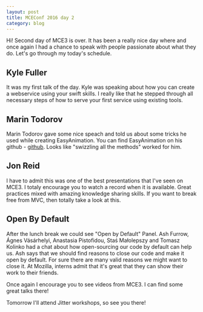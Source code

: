 ```yaml
---
layout: post
title: MCEConf 2016 day 2
category: blog
---
```


Hi!
Second day of MCE3 is over. It has been a really nice day where and once again I had a chance to speak with people passionate about what they do. Let's go through my today's schedule.

Kyle Fuller
---
It was my first talk of the day. Kyle was speaking about how you can create a webservice using your swift skills. I really like that he stepped through all necessary steps of how to serve your first service using existing tools. 

Marin Todorov
---
Marin Todorov gave some nice speach and told us about some tricks he used while creating EasyAnimation. You can find EasyAnimation on his github - [github](https://github.com/icanzilb/EasyAnimation). Looks like "swizzling all the methods" worked for him. 

Jon Reid
---
I have to admit this was one of the best presentations that I've seen on MCE3. I totaly encourage you to watch a record when it is available. Great practices mixed with amazing knowledge sharing skills. If you want to break free from MVC, then totally take a look at this.

Open By Default
---
After the lunch break we could see "Open by Default" Panel. Ash Furrow, Ágnes Vásárhelyi, Anastasia Pistofidou, Staś Małolepszy and Tomasz Kolinko had a chat about how open-sourcing our code by default can help us. Ash says that we should find reasons to close our code and make it open by default. For sure there are many valid reasons we might want to close it. At Mozilla, interns admit that it's great that they can show their work to their friends.

Once again I encourage you to see videos from MCE3. I can find some great talks there!

Tomorrow I'll attend Jitter workshops, so see you there!